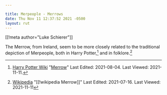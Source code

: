 ```yaml
---

title: Merpeople - Merrows
date: Thu Nov 11 12:37:52 2021 -0500
layout: rut
---
```


[[!meta author="Luke Schierer"]]

The Merrow, from Ireland, seem to be more closely related to the traditional
depiction of Merpeople, both in Harry Potter,[^211111-9] and in
folklore.[^211111-10]

[^211111-9]: [Harry Potter Wiki](https://harrypotter.fandom.com/wiki)
    "[Merrow](https://harrypotter.fandom.com/wiki/Merrow)"
    Last Edited: 2021-08-04. Last Viewed: 2021-11-11.

[^211111-10]: [Wikipedia](https://en.wikipedia.org/wiki/)
    "[[!wikipedia Merrow]]" Last Edited: 2021-07-16. Last Viewed: 2021-11-11
